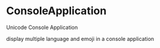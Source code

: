 # ConsoleApplication

Unicode Console Application

display multiple language and emoji in a console application
